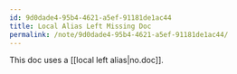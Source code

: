 ```yaml
---
id: 9d0dade4-95b4-4621-a5ef-91181de1ac44
title: Local Alias Left Missing Doc
permalink: /note/9d0dade4-95b4-4621-a5ef-91181de1ac44/
---
```

This doc uses a [[local left alias|no.doc]].
